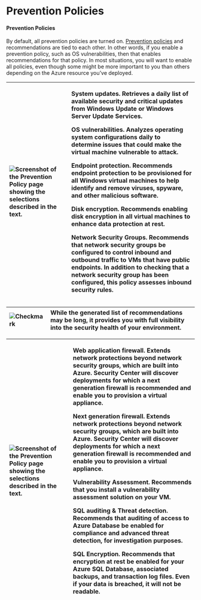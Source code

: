 # Prevention Policies

#### Prevention Policies <a id="prevention-policies"></a>

By default, all prevention policies are turned on. [Prevention policies](https://azure.microsoft.com/en-us/documentation/articles/security-center-policies/#set-security-policies-for-subscriptions) and recommendations are tied to each other. In other words, if you enable a prevention policy, such as OS vulnerabilities, then that enables recommendations for that policy.  In most situations, you will want to enable all policies, even though some might be more important to you than others depending on the Azure resource you’ve deployed.

<table>
  <thead>
    <tr>
      <th style="text-align:left">
        <img src="https://prod-edxapp.edx-cdn.org/assets/courseware/v1/7bd229f947d3ff3fd1d825418fa3c03e/asset-v1:Microsoft+AZURE208x+3T2018+type@asset+block/M3L2T3_AuGwILY.png"
        alt="Screenshot of the Prevention Policy page showing the selections described in the text. "
        />
      </th>
      <th style="text-align:left">
        <p><b>System updates</b>. Retrieves a daily list of available security and
          critical updates from Windows Update or Windows Server Update Services.</p>
        <p><b>OS vulnerabilities</b>. Analyzes operating system configurations daily
          to determine issues that could make the virtual machine vulnerable to attack.</p>
        <p><b>Endpoint protection</b>. Recommends endpoint protection to be provisioned
          for all Windows virtual machines to help identify and remove viruses, spyware,
          and other malicious software.</p>
        <p><b>Disk encryption.</b> Recommends enabling disk encryption in all virtual
          machines to enhance data protection at rest.</p>
        <p><b>Network Security Groups</b>. Recommends that network security groups
          be configured to control inbound and outbound traffic to VMs that have
          public endpoints. In addition to checking that a network security group
          has been configured, this policy assesses inbound security rules.</p>
      </th>
    </tr>
  </thead>
  <tbody></tbody>
</table>

| ![Checkmark](https://prod-edxapp.edx-cdn.org/assets/courseware/v1/f0fcce0131853bcf4dc919a3dd61834d/asset-v1:Microsoft+AZURE208x+3T2018+type@asset+block/CheckMarkWhite.png) | While the generated list of recommendations may be long, it provides you with full visibility into the security health of your environment. |
| :--- | :--- |


<table>
  <thead>
    <tr>
      <th style="text-align:left">
        <img src="https://prod-edxapp.edx-cdn.org/assets/courseware/v1/ccd2671106a6bc14b25f968b45795bc1/asset-v1:Microsoft+AZURE208x+3T2018+type@asset+block/M3L2T4_GSJQT0U.png"
        alt="Screenshot of the Prevention Policy page showing the selections described in the text."
        />
      </th>
      <th style="text-align:left">
        <p><b>Web application firewall.</b> Extends network protections beyond network
          security groups, which are built into Azure. Security Center will discover
          deployments for which a next generation firewall is recommended and enable
          you to provision a virtual appliance.</p>
        <p><b>Next generation firewall.</b> Extends network protections beyond network
          security groups, which are built into Azure. Security Center will discover
          deployments for which a next generation firewall is recommended and enable
          you to provision a virtual appliance.</p>
        <p><b>Vulnerability Assessment</b>. Recommends that you install a vulnerability
          assessment solution on your VM.</p>
        <p><b>SQL auditing & Threat detection</b>. Recommends that auditing of access
          to Azure Database be enabled for compliance and advanced threat detection,
          for investigation purposes.</p>
        <p><b>SQL Encryption</b>. Recommends that encryption at rest be enabled for
          your Azure SQL Database, associated backups, and transaction log files.
          Even if your data is breached, it will not be readable.</p>
      </th>
    </tr>
  </thead>
  <tbody></tbody>
</table>
